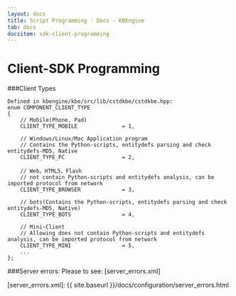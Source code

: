 ```yaml
---
layout: docs
title: Script Programming · Docs · KBEngine
tab: docs
docsitem: sdk-client-programming
---
```


Client-SDK Programming
====================


###Client Types

	Defined in kbengine/kbe/src/lib/cstdkbe/cstdkbe.hpp:
	enum COMPONENT_CLIENT_TYPE
	{
		// Mobile(Phone, Pad)
		CLIENT_TYPE_MOBILE				= 1,

		// Windows/Linux/Mac Application program
		// Contains the Python-scripts, entitydefs parsing and check entitydefs-MD5, Native
		CLIENT_TYPE_PC					= 2,

		// Web，HTML5，Flash
		// not contain Python-scripts and entitydefs analysis, can be imported protocol from network
		CLIENT_TYPE_BROWSER				= 3,

		// bots(Contains the Python-scripts, entitydefs parsing and check entitydefs-MD5, Native)
		CLIENT_TYPE_BOTS				= 4,

		// Mini-Client
		// Allowing does not contain Python-scripts and entitydefs analysis, can be imported protocol from network
		CLIENT_TYPE_MINI				= 5,
		...
	};


###Server errors:
Please to see: [server_errors.xml]



[server_errors.xml]: {{ site.baseurl }}/docs/configuration/server_errors.html